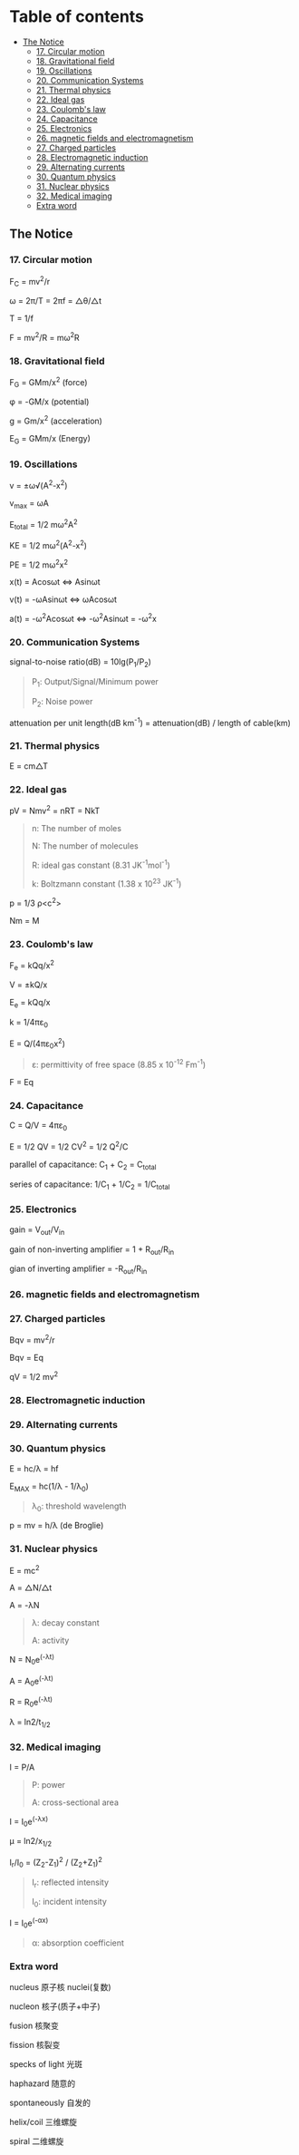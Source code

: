 # Table of contents

- [The Notice](#the-notice)
  - [17. Circular motion](#17-circular-motion)
  - [18. Gravitational field](#18-gravitational-field)
  - [19. Oscillations](#19-oscillations)
  - [20. Communication Systems](#20-communication-systems)
  - [21. Thermal physics](#21-thermal-physics)
  - [22. Ideal gas](#22-ideal-gas)
  - [23. Coulomb's law](#23-coulombs-law)
  - [24. Capacitance](#24-capacitance)
  - [25. Electronics](#25-electronics)
  - [26. magnetic fields and electromagnetism](#26-magnetic-fields-and-electromagnetism)
  - [27. Charged particles](#27-charged-particles)
  - [28. Electromagnetic induction](#28-electromagnetic-induction)
  - [29. Alternating currents](#29-alternating-currents)
  - [30. Quantum physics](#30-quantum-physics)
  - [31. Nuclear physics](#31-nuclear-physics)
  - [32. Medical imaging](#32-medical-imaging)
  - [Extra word](#extra-word)

The Notice
----------

### 17. Circular motion

F<sub>C</sub> = mv<sup>2</sup>/r

ω = 2π/T = 2πf = △θ/△t

T = 1/f

F = mv<sup>2</sup>/R = mω<sup>2</sup>R

### 18. Gravitational field

F<sub>G</sub> = GMm/x<sup>2</sup> (force)

φ = -GM/x (potential)

g = Gm/x<sup>2</sup> (acceleration)

E<sub>G</sub> = GMm/x (Energy)

### 19. Oscillations

v = ±ω√(A<sup>2</sup>-x<sup>2</sup>)

v<sub>max</sub> = ωA

E<sub>total</sub> = 1/2 mω<sup>2</sup>A<sup>2</sup>

KE = 1/2 mω<sup>2</sup>(A<sup>2</sup>-x<sup>2</sup>)

PE = 1/2 mω<sup>2</sup>x<sup>2</sup>

x(t) = Acosωt   \<=\>   Asinωt

v(t) = -ωAsinωt    \<=\>    ωAcosωt

a(t) = -ω<sup>2</sup>Acosωt   \<=\>   -ω<sup>2</sup>Asinωt = -ω<sup>2</sup>x

### 20. Communication Systems

signal-to-noise ratio(dB) = 10lg(P<sub>1</sub>/P<sub>2</sub>)

> P<sub>1</sub>: Output/Signal/Minimum power
>
> P<sub>2</sub>: Noise power

attenuation per unit length(dB km<sup>-1</sup>) = attenuation(dB) / length of cable(km)

### 21. Thermal physics

E = cm△T

### 22. Ideal gas

pV = Nmv<sup>2</sup> = nRT = NkT

> n: The number of moles
>
> N: The number of molecules
>
> R: ideal gas constant (8.31 JK<sup>-1</sup>mol<sup>-1</sup>)
>
> k: Boltzmann constant (1.38 x 10<sup>23</sup> JK<sup>-1</sup>)

p = 1/3 ρ<c<sup>2</sup>>

Nm = M

### 23. Coulomb's law

F<sub>e</sub> = kQq/x<sup>2</sup>

V = ±kQ/x

E<sub>e</sub> = kQq/x

k = 1/4πε<sub>0</sub>

E = Q/(4πε<sub>0</sub>x<sup>2</sup>)
> ε: permittivity of free space (8.85 x 10<sup>-12</sup> Fm<sup>-1</sup>)

F = Eq

### 24. Capacitance

C = Q/V = 4πε<sub>0</sub>

E = 1/2 QV = 1/2 CV<sup>2</sup> = 1/2 Q<sup>2</sup>/C

parallel of capacitance: C<sub>1</sub> + C<sub>2</sub> = C<sub>total</sub>

series of capacitance: 1/C<sub>1</sub> + 1/C<sub>2</sub> = 1/C<sub>total</sub>

### 25. Electronics

gain = V<sub>out</sub>/V<sub>in</sub>

gain of non-inverting amplifier = 1 + R<sub>out</sub>/R<sub>in</sub>

gian of inverting amplifier = -R<sub>out</sub>/R<sub>in</sub>

### 26. magnetic fields and electromagnetism

### 27. Charged particles

Bqv = mv<sup>2</sup>/r

Bqv = Eq

qV = 1/2 mv<sup>2</sup>

### 28. Electromagnetic induction

### 29. Alternating currents

### 30. Quantum physics

E = hc/λ = hf

E<sub>MAX</sub> = hc(1/λ - 1/λ<sub>0</sub>)
> λ<sub>0</sub>: threshold wavelength

p = mv = h/λ (de Broglie)

### 31. Nuclear physics

E = mc<sup>2</sup>

A = △N/△t

A = -λN
> λ: decay constant
>
> A: activity

N = N<sub>0</sub>e<sup>(-λt)</sup>

A = A<sub>0</sub>e<sup>(-λt)</sup>

R = R<sub>0</sub>e<sup>(-λt)</sup>

λ = ln2/t<sub>1/2</sub>

### 32. Medical imaging

I = P/A
> P: power
>
> A: cross-sectional area

I = I<sub>0</sub>e<sup>(-λx)</sup>

μ = ln2/x<sub>1/2</sub>

I<sub>r</sub>/I<sub>0</sub> = (Z<sub>2</sub>-Z<sub>1</sub>)<sup>2</sup> / (Z<sub>2</sub>+Z<sub>1</sub>)<sup>2</sup>
> I<sub>r</sub>: reflected intensity
>
> I<sub>0</sub>: incident intensity

I = I<sub>0</sub>e<sup>(-αx)</sup>
> α: absorption coefficient

### Extra word

nucleus 原子核 nuclei(复数)

nucleon 核子(质子+中子)

fusion 核聚变

fission 核裂变

specks of light 光斑

haphazard 随意的

spontaneously 自发的

helix/coil 三维螺旋

spiral 二维螺旋